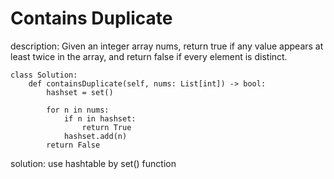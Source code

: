 # Contains Duplicate


description: Given an integer array nums, return true if any value appears at least twice in the array, and return false if every element is distinct.
```
class Solution:
    def containsDuplicate(self, nums: List[int]) -> bool:
        hashset = set()
        
        for n in nums:
            if n in hashset:
                return True
            hashset.add(n)
        return False
```
solution: use hashtable by set() function
